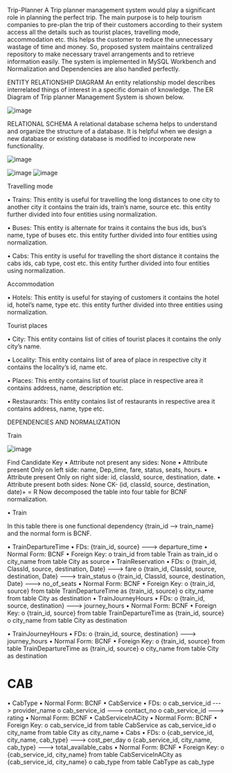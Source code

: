 Trip-Planner
A Trip planner management system would play a significant role in planning the perfect trip. The main purpose is to help tourism companies to pre-plan the trip of their customers according to their system access all the details such as tourist places, travelling mode, accommodation etc. this helps the customer to reduce the unnecessary wastage of time and money. So, proposed system maintains centralized repository to make necessary travel arrangements and to retrieve information easily. The system is implemented in MySQL Workbench and Normalization and Dependencies are also handled perfectly.

ENTITY RELATIONSHIP DIAGRAM
An entity relationship model describes interrelated things of interest in a specific domain of knowledge. The ER Diagram of Trip planner Management System is shown below.

![image](https://user-images.githubusercontent.com/122529052/236267367-b5fda356-c9fe-4d97-af0f-04eef03b76a1.png)

RELATIONAL SCHEMA
A relational database schema helps to understand and organize the structure of a database. It is helpful when we design a new database or existing database is modified to incorporate new functionality.

![image](https://user-images.githubusercontent.com/122529052/236267973-4154c0ca-4ac0-4f14-a839-691a77d139c5.png)

![image](https://user-images.githubusercontent.com/122529052/236268009-715d29ce-9003-413b-ac24-d5daad4bad4a.png) ![image](https://user-images.githubusercontent.com/122529052/236268126-dde57c53-595e-419b-8746-783f2043f01b.png)

Travelling mode

• Trains: This entity is useful for travelling the long distances to one city to another city it contains the train ids, train’s name, source etc. this entity further divided into four entities using normalization.

• Buses: This entity is alternate for trains it contains the bus ids, bus’s name, type of buses etc. this entity further divided into four entities using normalization.

• Cabs: This entity is useful for travelling the short distance it contains the cabs ids, cab type, cost etc. this entity further divided into four entities using normalization.

Accommodation

• Hotels: This entity is useful for staying of customers it contains the hotel id, hotel’s name, type etc. this entity further divided into three entities using normalization.

Tourist places

• City: This entity contains list of cities of tourist places it contains the only city’s name.

• Locality: This entity contains list of area of place in respective city it contains the locality’s id, name etc.

• Places: This entity contains list of tourist place in respective area it contains address, name, description etc.

• Restaurants: This entity contains list of restaurants in respective area it contains address, name, type etc.

DEPENDENCIES AND NORMALIZATION

Train

![image](https://user-images.githubusercontent.com/122529052/236268558-e10dae9e-49c4-4032-a156-bfdaf7475abe.png)

Find Candidate Key • Attribute not present any sides: None • Attribute present Only on left side: name, Dep_time, fare, status, seats, hours. • Attribute present Only on right side: id, classId, source, destination, date. • Attribute present both sides: None CK- (id, classId, source, destination, date)+ = R Now decomposed the table into four table for BCNF normalization.

• Train

In this table there is one functional dependency {train_id --> train_name} and the normal form is BCNF.

• TrainDepartureTime • FDs: {train_id, source} ---> departure_time • Normal Form: BCNF • Foreign Key: o train_id from table Train as train_id o city_name from table City as source • TrainReservation • FDs: o {train_id, ClassId, source, destination, Date} ---> fare o {train_id, ClassId, source, destination, Date} ---> train_status o {train_id, ClassId, source, destination, Date} ---> no_of_seats • Normal Form: BCNF • Foreign Key: o {train_id, source} from table TrainDepartureTime as {train_id, source} o city_name from table City as destination • TrainJourneyHours • FDs: o {train_id, source, destination} ---> journey_hours • Normal Form: BCNF • Foreign Key: o {train_id, source} from table TrainDepartureTime as {train_id, source} o city_name from table City as destination

• TrainJourneyHours • FDs: o {train_id, source, destination} ---> journey_hours • Normal Form: BCNF • Foreign Key: o {train_id, source} from table TrainDepartureTime as {train_id, source} o city_name from table City as destination

# CAB

• CabType • Normal Form: BCNF • CabService • FDs: o cab_service_id ---> provider_name o cab_service_id ---> contact_no o cab_service_id ---> rating • Normal Form: BCNF • CabServiceInACity • Normal Form: BCNF • Foreign Key: o cab_service_id from table CabService as cab_service_id o city_name from table City as city_name • Cabs • FDs: o {cab_service_id, city_name, cab_type} ---> cost_per_day o {cab_service_id, city_name, cab_type} ---> total_available_cabs • Normal Form: BCNF • Foreign Key: o {cab_service_id, city_name} from table CabServiceInACity as {cab_service_id, city_name} o cab_type from table CabType as cab_type



